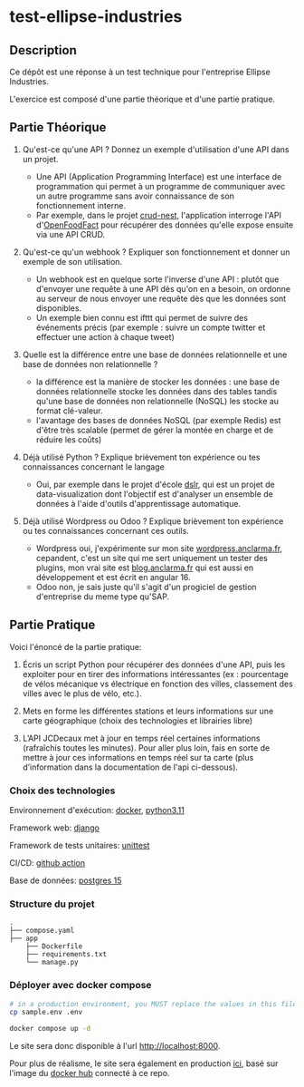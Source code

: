 # test-ellipse-industries

## Description

Ce dépôt est une réponse à un test technique pour l'entreprise Ellipse Industries.

L'exercice est composé d'une partie théorique et d'une partie pratique.

## Partie Théorique

1. Qu'est-ce qu'une API ? Donnez un exemple d'utilisation d'une API dans un projet.

    - Une API (Application Programming Interface) est une interface de programmation qui permet à un programme de communiquer avec un autre programme sans avoir connaissance de son fonctionnement interne.
    - Par exemple, dans le projet [crud-nest](https://github.com/alisterd51/crud-nestjs), l'application interroge l'API d'[OpenFoodFact](https://fr.openfoodfacts.org/data) pour récupérer des données qu'elle expose ensuite via une API CRUD.

2. Qu'est-ce qu'un webhook ? Expliquer son fonctionnement et donner un exemple de son utilisation.

    - Un webhook est en quelque sorte l'inverse d'une API : plutôt que d'envoyer une requête à une API dès qu'on en a besoin, on ordonne au serveur de nous envoyer une requête dès que les données sont disponibles.
    - Un exemple bien connu est ifttt qui permet de suivre des événements précis (par exemple : suivre un compte twitter et effectuer une action à chaque tweet)

3. Quelle est la différence entre une base de données relationnelle et une base de données non relationnelle ?

    - la différence est la manière de stocker les données : une base de données relationnelle stocke les données dans des tables tandis qu'une base de données non relationnelle (NoSQL) les stocke au format clé-valeur.
    - l'avantage des bases de données NoSQL (par exemple Redis) est d'être très scalable (permet de gérer la montée en charge et de réduire les coûts)

4. Déjà utilisé Python ? Explique brièvement ton expérience ou tes connaissances concernant le langage

    - Oui, par exemple dans le projet d'école [dslr](https://cdn.intra.42.fr/pdf/pdf/66152/en.subject.pdf), qui est un projet de data-visualization dont l'objectif est d'analyser un ensemble de données à l'aide d'outils d'apprentissage automatique.

5. Déjà utilisé Wordpress ou Odoo ? Explique brièvement ton expérience ou tes connaissances concernant ces outils.

    - Wordpress oui, j'expérimente sur mon site [wordpress.anclarma.fr](https://wordpress.anclarma.fr), cepandent, c'est un site qui me sert uniquement un tester des plugins, mon vrai site est [blog.anclarma.fr](https://blog.anclarma.fr) qui est aussi en développement et est écrit en angular 16.
    - Odoo non, je sais juste qu'il s'agit d'un progiciel de gestion d'entreprise du meme type qu'SAP.

## Partie Pratique

Voici l'énoncé de la partie pratique:

1. Écris un script Python pour récupérer des données d'une API, puis les exploiter pour en tirer des informations intéressantes (ex : pourcentage de vélos mécanique vs électrique en fonction des villes, classement des villes avec le plus de vélo, etc.).

2. Mets en forme les différentes stations et leurs informations sur une carte géographique (choix des technologies et librairies libre)

3. L’API JCDecaux met à jour en temps réel certaines informations (rafraîchis toutes les minutes). Pour aller plus loin, fais en sorte de mettre à jour ces informations en temps réel sur ta carte (plus d’information dans la documentation de l'api ci-dessous).

### Choix des technologies

Environnement d'exécution: [docker](https://docs.docker.com/), [python3.11](https://hub.docker.com/_/python)

Framework web: [django](https://docs.djangoproject.com/)

Framework de tests unitaires: [unittest](https://docs.python.org/fr/3.11/library/unittest.html)

CI/CD: [github action](https://docs.github.com/fr/actions)

Base de données: [postgres 15](https://www.postgresql.org/docs/15/index.html)

### Structure du projet

```text
.
├── compose.yaml
├── app
    ├── Dockerfile
    ├── requirements.txt
    └── manage.py
```

### Déployer avec docker compose

```bash
# in a production environment, you MUST replace the values in this file
cp sample.env .env

docker compose up -d
```

Le site sera donc disponible à l'url <http://localhost:8000>.

Pour plus de réalisme, le site sera également en production [ici](https://bike.anclarma.fr), basé sur l'image du [docker hub](https://hub.docker.com/r/anclarma/bike-django) connecté à ce repo.
